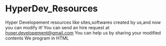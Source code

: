 # HyperDev_Resources
Hyper Developement resources like sites,softwares created by us,and now you can modify it!
You can send an hire request at hyper.developement@gmail.com
You can help us by sharing your modified contents
We program in HTML
